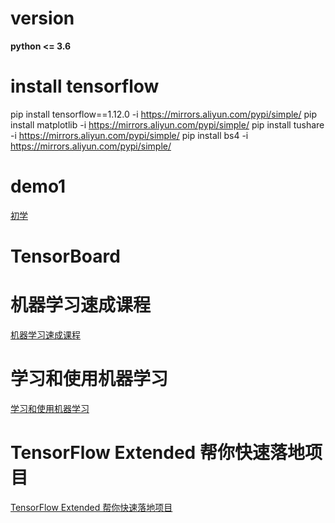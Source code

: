 # version

**python <= 3.6**

# install tensorflow
pip install tensorflow==1.12.0 -i https://mirrors.aliyun.com/pypi/simple/
pip install matplotlib -i https://mirrors.aliyun.com/pypi/simple/
pip install tushare -i https://mirrors.aliyun.com/pypi/simple/
pip install bs4 -i https://mirrors.aliyun.com/pypi/simple/



# demo1

[初学](https://blog.csdn.net/geyunfei_/article/details/78782804)

# TensorBoard

# 机器学习速成课程
[机器学习速成课程](https://developers.google.cn/machine-learning/crash-course/)


# 学习和使用机器学习
[学习和使用机器学习](https://tensorflow.google.cn/tutorials/keras/)

# TensorFlow Extended 帮你快速落地项目
[TensorFlow Extended 帮你快速落地项目](https://mp.weixin.qq.com/s/b569est_LpcxsoTNWXcfog)

